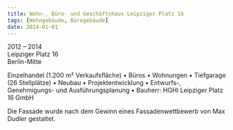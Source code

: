 ```yaml
---
title: Wohn-, Büro- und Geschäftshaus Leipziger Platz 16
tags: [Wohngebäude, Bürogebäude]
date: 2014-01-01
---
```

2012 – 2014<br/>
Leipziger Platz 16<br/>
Berlin-Mitte

Einzelhandel (1.200 m² Verkaufsfläche)
• Büros
• Wohnungen
• Tiefgarage (26 Stellplätze)
• Neubau
• Projektentwicklung
• Entwurfs-, Genehmigungs- und Ausführungsplanung
• Bauherr: HGHI Leipziger Platz 16 GmbH
 
Die Fassade wurde nach dem Gewinn eines Fassadenwettbewerb von Max Dudler gestaltet.
